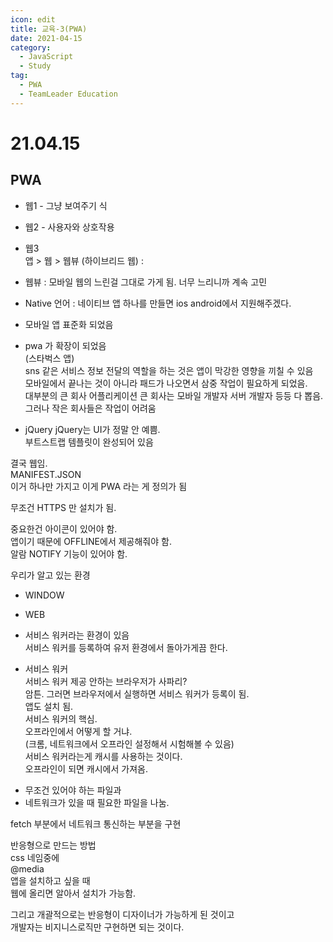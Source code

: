 ```yaml
---
icon: edit
title: 교육-3(PWA)
date: 2021-04-15
category:
  - JavaScript
  - Study
tag:
  - PWA
  - TeamLeader Education
---
```

# 21.04.15

## PWA  
  - 웹1 - 그냥 보여주기 식  
  - 웹2 - 사용자와 상호작용   
  - 웹3    
  앱 > 웹 > 웹뷰 (하이브리드 웹) :  

  - 웹뷰 : 모바일 웹의 느린걸 그대로 가게 됨. 너무 느리니까 계속 고민  
  - Native 언어 : 네이티브 앱 하나를 만들면 ios android에서 지원해주겠다.  
  - 모바일 앱 표준화 되었음  
  - pwa 가 확장이 되었음  
  (스타벅스 앱)  
  sns 같은 서비스 정보 전달의 역할을 하는 것은 앱이 막강한 영향을 끼칠 수 있음  
  모바일에서 끝나는 것이 아니라 패드가 나오면서 삼중 작업이 필요하게 되었음.  
  대부분의 큰 회사 어플리케이션 큰 회사는 모바일 개발자 서버 개발자 등등 다 뽑음. 그러나 작은 회사들은 작업이 어려움  
  - jQuery
  jQuery는 UI가 정말 안 예쁨.  
  부트스트랩 템플릿이 완성되어 있음   
  
  결국 웹임.  
  MANIFEST.JSON   
  이거 하나만 가지고 이게 PWA 라는 게 정의가 됨  
  
  무조건 HTTPS 만 설치가 됨.  
  
  중요한건 아이콘이 있어야 함.  
  앱이기 때문에 OFFLINE에서 제공해줘야 함.  
  알람 NOTIFY 기능이 있어야 함.  
  
  우리가 알고 있는 환경  
  - WINDOW  
  - WEB  
  - 서비스 워커라는 환경이 있음  
  서비스 워커를 등록하여 유저 환경에서 돌아가게끔 한다.  
  
  - 서비스 워커  
  서비스 워커 제공 안하는 브라우저가 사파리?  
  암튼. 그러면 브라우저에서 실행하면 서비스 워커가 등록이 됨.  
  앱도 설치 됨.  
  서비스 워커의 핵심.  
  오프라인에서 어떻게 할 거냐.  
  (크롬, 네트워크에서 오프라인 설정해서 시험해볼 수 있음)  
  서비스 워커라는게 캐시를 사용하는 것이다.  
  오프라인이 되면 캐시에서 가져옴.  
  
  * 무조건 있어야 하는 파일과  
  * 네트워크가 있을 때 필요한 파일을 나눔.  
    
  fetch 부분에서 네트워크 통신하는 부분을 구현  
  
  반응형으로 만드는 방법  
  css 네임중에   
  @media  
  앱을 설치하고 싶을 때  
  웹에 올리면 알아서 설치가 가능함.  
  
  그리고 개괄적으로는 반응형이 디자이너가 가능하게 된 것이고  
  개발자는 비지니스로직만 구현하면 되는 것이다.  
